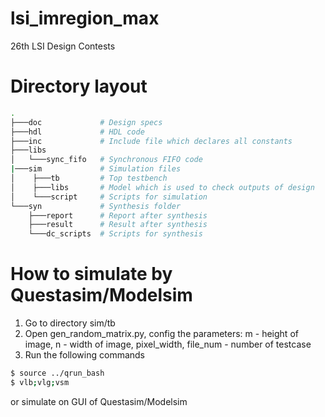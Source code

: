 # lsi_imregion_max
26th LSI Design Contests

# Directory layout
```bash
.
├───doc             # Design specs
├───hdl             # HDL code
├───inc             # Include file which declares all constants
├───libs
│   └───sync_fifo   # Synchronous FIFO code
|───sim             # Simulation files
│    ├───tb         # Top testbench
│    ├───libs       # Model which is used to check outputs of design
│    └───script     # Scripts for simulation
└───syn             # Synthesis folder
    ├───report      # Report after synthesis
    ├───result      # Result after synthesis
    └───dc_scripts  # Scripts for synthesis
```
# How to simulate by Questasim/Modelsim
1. Go to directory sim/tb
2. Open gen_random_matrix.py, config the parameters: m - height of image, n - width of image, pixel_width, file_num - number of testcase
3. Run the following commands
```sh
$ source ../qrun_bash
$ vlb;vlg;vsm
```
or simulate on GUI of Questasim/Modelsim
